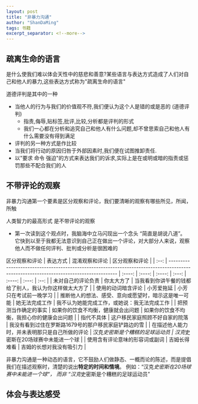 ```yaml
---
layout: post
title: "非暴力沟通"
author: "ShanDaMing"
tags: 书籍
excerpt_separator: <!--more-->
---
```


<!--more-->
## 疏离生命的语言
是什么使我们难以体会天性中的慈悲和善意?某些语言与表达方式造成了人们对自己和他人的暴力,这些表达方式称为"疏离生命的语言"

道德评判是其中的一种
* 当他人的行为与我们的价值观不符,我们便认为这个人是错的或是恶的 (道德评判)
	 - 指责,侮辱,贴标签,批评,比较,分析都是评判的形式
	 - 我们一心都在分析和追究自己和他人有什么问题,却不曾思索自己和他人有什么需要没有得到满足
* 评判的另一种方式是作比较
* 当我们将行动的原因归咎于外部因素时,我们便在试图推卸责任.
* 以"要求 命令 强迫"的方式来表达我们的诉求,实际上是在或明或暗的指责或惩罚那些不配合我们的人
## 不带评论的观察
非暴力沟通第一个要素是区分观察和评论，我们要清晰的观察有哪些所见，所闻，所触

人类智力的最高形式 是不带评论的观察
* 第一次读到这个观点时，我脑海中立马闪现出一个念头 “简直是胡说八道”。 它快到以至于我都无法意识到自己正在做出一个评论，对大部分人来说，观察他人而不做任何评判、批判或分析是很困难的

区分观察和评论
| 表达方式 | 混淆观察和评论                                             | 区分观察和评论 |
| :--: | -------------------------------------------------------------------------------------------------------------------------------------- | :----: | :----: | :----: | :---: | :----: | :---: | :--: |
| 未对自己的评论负责 | 你太大方了  | 当我看到你讲午餐的钱都给了别人，我认为你这样做太大方了  |
| 使用的动词暗含评论 | 小芳爱拖延 | 小芳只在考试前一晚学习 |
| 推断他人的想法、感受、意向或愿望时，暗示这是唯一可能 | 她无法完成工作 | 我不认为她能完成工作，或她说：我无法完成工作 |
| 把预测当作确定的事实 | 如果你的饮食不均衡，健康就会出问题 | 如果你的饮食不均衡，我担心你的健康会出问题 |
| 指代不具体 | 这户移民家庭照顾不好自家的院落 | 我没有看到过住在罗斯路1679号的那户移民家庭铲路边的雪 |
| 在描述他人能力时，并未表明那只是自己所做的评论 | 汉克*史密斯是个糟糕的足球运动员 | 汉克*史密斯在20场球赛中未能进一个球 |
| 使用含有评论意味的形容词或副词 | 吉姆长得难看 | 吉姆的长想对我没有吸引力 |

非暴力沟通是一种动态的语言，它不鼓励人们做静态、一概而论的陈述，而是提倡我们在描述观察时，清楚的说出**特定的时间和情境**。
例如：“汉克*史密斯在20场球赛中未能进一个球“， 而非 “汉克*史密斯是个糟糕的足球运动员”


## 体会与表达感受

